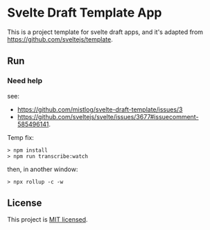 # Svelte Draft Template App

This is a project template for svelte draft apps, and it's adapted from https://github.com/sveltejs/template.

## Run

### Need help

see: 
* https://github.com/mistlog/svelte-draft-template/issues/3
* https://github.com/sveltejs/svelte/issues/3677#issuecomment-585496141.

Temp fix:

```shell
> npm install
> npm run transcribe:watch
```

then, in another window:
```shell
> npx rollup -c -w
```

## License

This project is [MIT licensed](https://github.com/mistlog/svelte-draft-template/blob/master/LICENSE).
